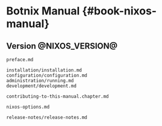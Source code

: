 # Botnix Manual {#book-nixos-manual}
## Version @NIXOS_VERSION@

<!--
  this is the top-level structure file for the nixos manual.

  the manual structure extends the botpkgs commonmark further with include
  blocks to allow better organization of input text. there are six types of
  include blocks: preface, parts, chapters, sections, appendix, and options.
  each type except `options`` corresponds to the docbook elements of (roughly)
  the same name, and can itself can further include blocks to denote its
  substructure.

  non-`options`` include blocks are fenced code blocks that list a number of
  files to include, in the form

     ```{=include=} <type>
     <file-name-1>
     <file-name-2>
     <...>
     ```

  `options` include blocks do not list file names but contain a list of key-value
  pairs that describe the options to be included and how to convert them into
  elements of the manual output type:

      ```{=include=} options
      id-prefix: <options id prefix>
      list-id: <variable list element id>
      source: <path to options.json>
      ```

-->

```{=include=} preface
preface.md
```

```{=include=} parts
installation/installation.md
configuration/configuration.md
administration/running.md
development/development.md
```

```{=include=} chapters
contributing-to-this-manual.chapter.md
```

```{=include=} appendix html:into-file=//options.html
nixos-options.md
```

```{=include=} appendix html:into-file=//release-notes.html
release-notes/release-notes.md
```
